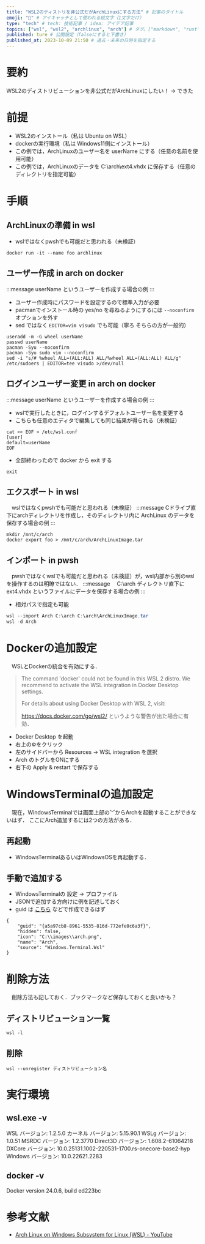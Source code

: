 ```yaml
---
title: "WSL2のディストリを非公式だがArchLinuxにする方法" # 記事のタイトル
emoji: "🐧" # アイキャッチとして使われる絵文字（1文字だけ）
type: "tech" # tech: 技術記事 / idea: アイデア記事
topics: ["wsl", "wsl2", "archlinux", "arch"] # タグ。["markdown", "rust", "aws"]のように指定する
published: ture # 公開設定（falseにすると下書き）
published_at: 2023-10-09 21:50 # 過去・未来の日時を指定する
---
```


# 要約
WSL2のディストリビューションを非公式だがArchLinuxにしたい！
→ できた

# 前提
* WSL2のインストール（私は Ubuntu on WSL）
* dockerの実行環境（私は Windows11側にインストール）
* この例では，ArchLinuxのユーザー名を userName にする（任意の名前を使用可能）
* この例では，ArchLinuxのデータを C:\arch\ext4.vhdx に保存する（任意のディレクトリを指定可能）

# 手順
## ArchLinuxの準備 in wsl
* wslではなくpwshでも可能だと思われる（未検証）
~~~ wsl
docker run -it --name foo archlinux
~~~
## ユーザー作成 in arch on docker
:::message
userName というユーザーを作成する場合の例
:::
* ユーザー作成時にパスワードを設定するので標準入力が必要
* pacmanでインストール時の yes/no を尋ねるようにするには ```--noconfirm``` オプションを外す
* sed ではなく ```EDITOR=vim visudo``` でも可能（寧ろ そちらの方が一般的）
~~~ arch on docker
useradd -m -G wheel userName
passwd userName
pacman -Syu --noconfirm
pacman -Syu sudo vim --noconfirm
sed -i "s/# %wheel ALL=(ALL:ALL) ALL/%wheel ALL=(ALL:ALL) ALL/g" /etc/sudoers | EDITOR=tee visudo >/dev/null
~~~
## ログインユーザー変更 in arch on docker
:::message
userName というユーザーを作成する場合の例
:::
* wslで実行したときに，ログインするデフォルトユーザー名を変更する
* こちらも任意のエディタで編集しても同じ結果が得られる（未検証）
~~~ arch on docker
cat << EOF > /etc/wsl.conf
[user]
default=userName
EOF
~~~
* 全部終わったので docker から exit する
~~~ arch on docker
exit
~~~
## エクスポート in wsl
　wslではなくpwshでも可能だと思われる（未検証）
:::message
Cドライブ直下にarchディレクトリを作成し，そのディレクトリ内に ArchLinux のデータを保存する場合の例
:::
~~~ wsl
mkdir /mnt/c/arch
docker export foo > /mnt/c/arch/ArchLinuxImage.tar
~~~
## インポート in pwsh
　pwshではなくwslでも可能だと思われる（未検証）が，wsl内部から別のwslを操作するのは明瞭ではない．
:::message
　C:\arch ディレクトリ直下に ext4.vhdx というファイルにデータを保存する場合の例
:::
* 相対パスで指定も可能
~~~ powershell
wsl --import Arch C:\arch C:\arch\ArchLinuxImage.tar
wsl -d Arch
~~~

# Dockerの追加設定
　WSLとDockerの統合を有効にする．
> The command 'docker' could not be found in this WSL 2 distro.
> We recommend to activate the WSL integration in Docker Desktop settings.
>
> For details about using Docker Desktop with WSL 2, visit:
>
> https://docs.docker.com/go/wsl2/
というような警告が出た場合に有効．
* Docker Desktop を起動
* 右上の⚙をクリック
* 左のサイドバーから Resources → WSL integration を選択
* Arch のトグルをONにする
* 右下の Apply & restart で保存する

# WindowsTerminalの追加設定
　現在，WindowsTerminalでは画面上部の﹀からArchを起動することができないはず．
ここにArch追加するには2つの方法がある．
## 再起動
* WindowsTerminalあるいはWindowsOSを再起動する．
## 手動で追加する
* WindowsTerminalの 設定 → プロファイル
* JSONで追加する方向けに例を記述しておく
* guid は [こちら](https://hogehoge.tk/guid/) などで作成できるはず
~~~
{
    "guid": "{a5a97cb8-8961-5535-816d-772efe0c6a3f}",
    "hidden": false,
    "icon": "C:\\images\\arch.png",
    "name": "Arch",
    "source": "Windows.Terminal.Wsl"
}
~~~


# 削除方法
　削除方法も記しておく．ブックマークなど保存しておくと良いかも？
## ディストリビューション一覧
~~~
wsl -l
~~~
## 削除
~~~
wsl --unregister ディストリビューション名
~~~

# 実行環境
## wsl.exe -v
WSL バージョン: 1.2.5.0
カーネル バージョン: 5.15.90.1
WSLg バージョン: 1.0.51
MSRDC バージョン: 1.2.3770
Direct3D バージョン: 1.608.2-61064218
DXCore バージョン: 10.0.25131.1002-220531-1700.rs-onecore-base2-hyp
Windows バージョン: 10.0.22621.2283
## docker -v
Docker version 24.0.6, build ed223bc

# 参考文献
* [Arch Linux on Windows Subsystem for Linux (WSL) - YouTube](https://www.youtube.com/watch?v=h0Wg_aknGdc)
